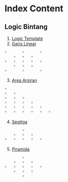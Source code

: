 # Index Content
## 	Logic Bintang
1. [Logic Template](https://arrizaqu.github.io/logic/template)
2. [Garis Linear](https://arrizaqu.github.io/logic/garis_linear)
```js
*	 	*	 	*
 	*	*	*	 
*	*	*	*	*
 	*	*	*	 
*	 	*	 	*
```

3. [Area Arsiran](https://arrizaqu.github.io/logic/area_arsiran)
```js	 	 	 	 	 	 
*	 	 	 	 	 
*	*	 	 	 	 
*	*	*	 	 	 
*	*	*	*	 	 
*	*	*	*	*	 
*	*	*	*	*	*
```

4. [Segitga](https://arrizaqu.github.io/logic/segitiga)
```js
 	 	*	 	 
 	*	*	*	 
*	*	*	*	*
```

5. [Piramida](https://arrizaqu.github.io/logic/piramida)
```js
		*			 	 
	*	*	*		 
*	*	*	*	*
	*	*	*		 
		*		
```